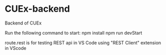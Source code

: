 # CUEx-backend
Backend of CUEx

Run the following command to start:
npm install
npm run devStart


route.rest is for testing REST api in VS Code using "REST Client" extension in VScode